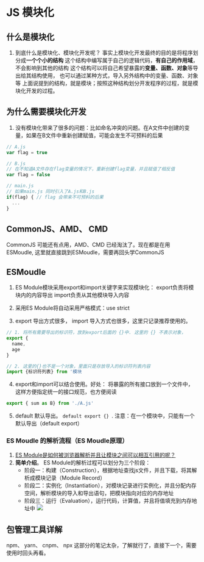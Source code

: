 # JS 模块化
## 什么是模块化
1. 到底什么是模块化、模块化开发呢？
    事实上模块化开发最终的目的是将程序划分成**一个个小的结构**
    这个结构中编写属于自己的逻辑代码，**有自己的作用域**，不会影响到其他的结构
    这个结构可以将自己希望暴露的**变量、函数、对象**等导出给其结构使用，
    也可以通过某种方式，导入另外结构中的变量、函数、对象等
上面说提到的结构，就是模块；按照这种结构划分开发程序的过程，就是模块化开发的过程。

## 为什么需要模块化开发
1. 没有模块化带来了很多的问题：比如命名冲突的问题。在A文件中创建的变量，如果在B文件中重新创建赋值，可能会发生不可预料的后果
```js
// A.js
var flag = true

// B.js 
// 在不知道A文件存在flag变量的情况下，重新创建flag变量，并且赋值了相反值
var flag = false 

// main.js 
// 如果main.js 同时引入了A.js和B.js 
if(flag) { // flag 会带来不可预料的后果
  ...
}
```

## CommonJS、AMD、 CMD
CommonJS 可能还有点用，AMD、CMD 已经淘汰了。现在都是在用 ESMoudle, 这里就直接跳到ESMoudle，需要再回头学CommonJS

## ESMoudle
1. ES Module模块采用export和import关键字来实现模块化：
   export负责将模块内的内容导出
   import负责从其他模块导入内容

2. 采用ES Module将自动采用严格模式：use strict

3. export 导出方式很多， import 导入方式也很多，这里只记录推荐使用的。
```js
// 1. 将所有需要导出的标识符，放到export后面的 {}中. 这里的 {} 不表示对象，
export {
  name,
  age
}

// 2. 这里的{}也不是一个对象，里面只是存放导入的标识符列表内容
import {标识符列表} from '模块
```

4. export和import可以结合使用。好处： 将暴露的所有接口放到一个文件中，这样方便指定统一的接口规范，也方便阅读
```js
export { sum as B} from './A.js'

```
5. default 默认导出。 ```default export {} ```. 注意：在一个模块中，只能有一个默认导出（default export）

### ES Moudle 的解析流程（ES Moudle原理）
1. [ES Module是如何被浏览器解析并且让模块之间可以相互引用的呢？](https://hacks.mozilla.org/2018/03/es-modules-a-cartoon-deep-dive/)
2. **简单介绍**。 ES Module的解析过程可以划分为三个阶段：
   - 阶段一：构建（Construction），根据地址查找js文件，并且下载，将其解析成模块记录（Module Record）
   - 阶段二：实例化（Instantiation），对模块记录进行实例化，并且分配内存空间，解析模块的导入和导出语句，把模块指向对应的内存地址
   - 阶段三：运行（Evaluation），运行代码，计算值，并且将值填充到内存地址中
![](https://cdn.jsdelivr.net/gh/jsdevin/imgBed/img/202204121944884.png)

## 包管理工具详解
npm、 yarn、 cnpm、 npx 
这部分的笔记太杂，了解就行了，直接下一个，需要使用时回头再看。
